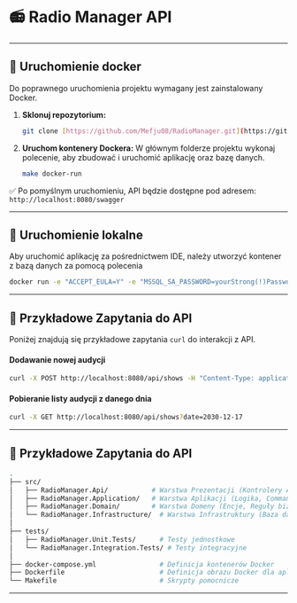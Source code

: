 # 📻 Radio Manager API

---

## 🚀 Uruchomienie docker

Do poprawnego uruchomienia projektu wymagany jest zainstalowany Docker.

1.  **Sklonuj repozytorium:**
    ```bash
    git clone [https://github.com/Mefju08/RadioManager.git](https://github.com/Mefju08/RadioManager.git)
    ```

2.  **Uruchom kontenery Dockera:**
    W głównym folderze projektu wykonaj polecenie, aby zbudować i uruchomić aplikację oraz bazę danych.
    ```bash
    make docker-run
    ```
✅ Po pomyślnym uruchomieniu, API będzie dostępne pod adresem: `http://localhost:8080/swagger`

--- 

## 🚀 Uruchomienie lokalne

Aby uruchomić aplikację za pośrednictwem IDE, należy utworzyć kontener z bazą danych za pomocą polecenia
 ```bash
docker run -e "ACCEPT_EULA=Y" -e "MSSQL_SA_PASSWORD=yourStrong(!)Password" -p 1433:1433 --name radiomanager-sql-server -d mcr.microsoft.com/mssql/server:2022-latest
```

---

## 📡 Przykładowe Zapytania do API

Poniżej znajdują się przykładowe zapytania `curl` do interakcji z API.

#### Dodawanie nowej audycji

```bash
curl -X POST http://localhost:8080/api/shows -H "Content-Type: application/json" -d "{\"presenter\": \"Paweł Nowak\", \"title\": \"Druga audycja\", \"startTime\": \"2030-12-17T15:00:00Z\", \"durationMinutes\": 20}"
```
#### Pobieranie listy audycji z danego dnia  
```bash
curl -X GET http://localhost:8080/api/shows?date=2030-12-17
```
---

## 📡 Przykładowe Zapytania do API
```bash
.
├── src/
│   ├── RadioManager.Api/           # Warstwa Prezentacji (Kontrolery API)
│   ├── RadioManager.Application/   # Warstwa Aplikacji (Logika, Commandy, Query)
│   ├── RadioManager.Domain/        # Warstwa Domeny (Encje, Reguły biznesowe)
│   └── RadioManager.Infrastructure/  # Warstwa Infrastruktury (Baza danych, obsługa wyjątków)
│
├── tests/
│   ├── RadioManager.Unit.Tests/      # Testy jednostkowe
│   └── RadioManager.Integration.Tests/ # Testy integracyjne
│
├── docker-compose.yml                # Definicja kontenerów Docker
├── Dockerfile                        # Definicja obrazu Docker dla aplikacji
└── Makefile                          # Skrypty pomocnicze
```

---
